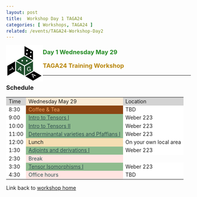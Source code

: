 ```yaml
---
layout: post
title:  Workshop Day 1 TAGA24
categories: [ Workshops, TAGA24 ]
related: /events/TAGA24-Workshop-Day2
---
```


<img src="/uploads/images/TAGA_2024.png" width=100 align="left">
<H3><p style="color:ForestGreen"><i class='fas fa-chalkboard-teacher'></i> Day 1 Wednesday May 29</p>
<p style="color:DarkGoldenRod" >TAGA24 Training Workshop</p></H3>

 
---
### Schedule 

<table>
<tr>
  <td style="background-color:LightGrey">Time</td>
  <td style="background-color:AntiqueWhite">Wednesday May 29</td>
  <td style="background-color:LightGrey">Location</td>

</tr>


<tr>
  <td style="background-color:White">8:30</td>
  <td style="background-color:SaddleBrown;color:SandyBrown">
  <i class='fas fa-mug-hot'></i>
  Coffee & Tea
  </td>
  <td style="background-color:White">TBD</td>
</tr>

<tr>
  <td style="background-color:White">9:00</td>
  <td style="background-color:DarkSeaGreen;color:DarkSlateGrey">
    <i class='fas fa-chalkboard-teacher'></i>
    <a href="./TAGA24-Workshop-Resources#intro-to-tensors" target="_blank" style="color:inherit"> Intro to Tensors I </a>
  </td>
  <td style="background-color:White">Weber 223</td>
</tr>

<tr>
  <td style="background-color:White">10:00</td>
  <td style="background-color:DarkSeaGreen;color:DarkSlateGrey">
    <i class='fas fa-chalkboard-teacher'></i>
    <a href="./TAGA24-Workshop-Resources#intro-to-tensors" target="_blank" style="color:inherit"> Intro to Tensors II </a>
  </td>
  <td style="background-color:White">Weber 223</td>
</tr>
<tr>
  <td style="background-color:White">11:00</td>
  <td style="background-color:DarkSeaGreen;color:DarkSlateGrey">
    <i class='fas fa-chalkboard-teacher'></i>
    <a href="./TAGA24-Workshop-Resources#determinantal-varieties-and-pfaffians" target="_blank" style="color:inherit"> Determinantal varieties and Pfaffians I</a>
  </td>
  <td style="background-color:White">Weber 223</td>
</tr>
<tr>
  <td style="background-color:White">12:00</td>
  <td style="background-color:Wheat">
  <i class='fas fa-bread-slice'></i>
  Lunch
  </td>
  <td style="background-color:White">On your own local area</td>
</tr>

<tr>
  <td style="background-color:White">1:30</td>
  <td style="background-color:DarkSeaGreen;color:DarkSlateGrey">
    <i class='fas fa-chalkboard-teacher'></i>
    <a href="./TAGA24-Workshop-Resources#adjoints-and-derivations" target="_blank" style="color:inherit"> Adjoints and derivations I</a>
  </td>
  <td style="background-color:White">Weber 223</td>
</tr>

<tr>
  <td style="background-color:White">2:30</td>
  <td style="background-color:MistyRose;color:DarkSlateGrey">
    <i class='fas fa-icons'></i>
    Break
  </td>
</tr>

<tr>
  <td style="background-color:White">3:30</td>
  <td style="background-color:DarkSeaGreen;color:DarkSlateGrey">
    <i class='fas fa-chalkboard-teacher'></i>
    <a href="./TAGA24-Workshop-Resources#tensor-isomorphisms" target="_blank" style="color:inherit"> Tensor Isomorphisms I</a>
  </td>
  <td style="background-color:White">Weber 223</td>
</tr>

<tr>
  <td style="background-color:White">4:30</td>
  <td style="background-color:MistyRose;color:DarkSlateGrey">
    <i class='fas fa-pen'></i><i class='fas fa-eraser'></i>
    Office hours <br/>
  </td>
  <td style="background-color:White">TBD</td>
</tr>
</table>

Link back to [workshop home](./TAGA-2024)